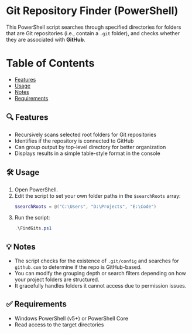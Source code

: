 # Git Repository Finder (PowerShell)

This PowerShell script searches through specified directories for folders that are Git repositories (i.e., contain a `.git` folder), and checks whether they are associated with **GitHub**.

# Table of Contents
- [Features](#-features)
- [Usage](#️-usage)
- [Notes](#-notes)
- [Requirements](#-requirements)

## 🔍 Features

- Recursively scans selected root folders for Git repositories
- Identifies if the repository is connected to GitHub
- Can group output by top-level directory for better organization
- Displays results in a simple table-style format in the console

## 🛠️ Usage

1. Open PowerShell.
2. Edit the script to set your own folder paths in the `$searchRoots` array:
    ```powershell
    $searchRoots = @("C:\Users", "D:\Projects", "E:\Code")
    ```
3. Run the script:
    ```powershell
    .\FindGits.ps1
    ```

## 💡 Notes

- The script checks for the existence of `.git/config` and searches for `github.com` to determine if the repo is GitHub-based.
- You can modify the grouping depth or search filters depending on how your project folders are structured.
- It gracefully handles folders it cannot access due to permission issues.

## ✅ Requirements

- Windows PowerShell (v5+) or PowerShell Core
- Read access to the target directories